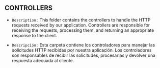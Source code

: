 ## CONTROLLERS

- `Description:` This folder contains the controllers to handle the HTTP requests received by our application. Controllers are responsible for receiving the requests, processing them, and returning an appropriate response to the client.

- `Descripción:` Esta carpeta contiene los controladores para manejar las solicitudes HTTP recibidas por nuestra aplicación. Los controladores son responsables de recibir las solicitudes, procesarlas y devolver una respuesta adecuada al cliente.